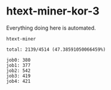 # htext-miner-kor-3

Everything doing here is automated.

```
htext-miner

total: 2139/4514 (47.38591050066459%)

job0: 380
job1: 377
job2: 542
job3: 419
job4: 421
```
